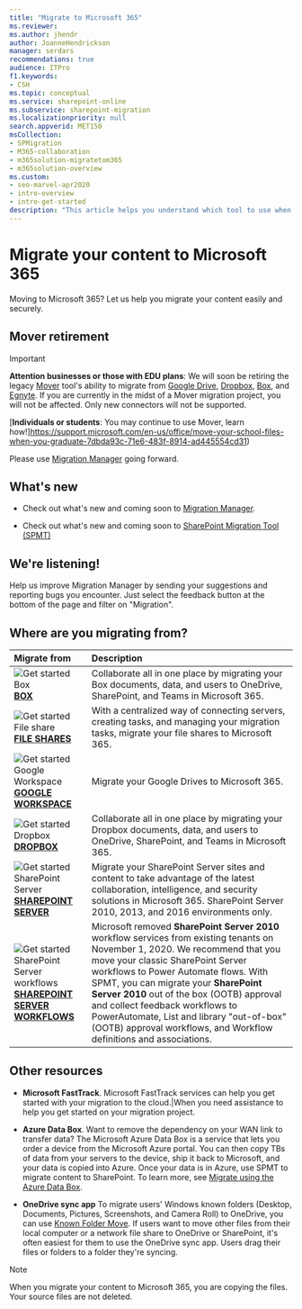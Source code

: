 ```yaml
---
title: "Migrate to Microsoft 365"
ms.reviewer: 
ms.author: jhendr
author: JoanneHendrickson
manager: serdars
recommendations: true
audience: ITPro
f1.keywords:
- CSH
ms.topic: conceptual
ms.service: sharepoint-online
ms.subservice: sharepoint-migration
ms.localizationpriority: null
search.appverid: MET150
msCollection: 
- SPMigration
- M365-collaboration
- m365solution-migratetom365
- m365solution-overview
ms.custom:
- seo-marvel-apr2020
- intro-overview
- intro-get-started
description: "This article helps you understand which tool to use when migrating content to SharePoint and OneDrive in Microsoft 365."
---
```


# Migrate your content to Microsoft 365

Moving to Microsoft 365? Let us help you migrate your content easily and securely.

## Mover retirement

>[!Important]
>**Attention businesses or those with EDU plans**: We will soon be retiring the legacy [Mover](https://app.mover.io) tool's ability to migrate from [Google Drive](mm-google-overview.md), [Dropbox](mm-dropbox-overview.md), [Box](mm-box-overview.md), and [Egnyte](mm-egnyte-overview.md). If you are currently in the midst of a Mover migration project, you will not be affected. Only new connectors will not be supported.
>
>[**Individuals or students**: You may continue to use Mover, learn how!]https://support.microsoft.com/en-us/office/move-your-school-files-when-you-graduate-7dbda93c-71e6-483f-8914-ad445554cd31)
>
>Please use [Migration Manager](https://aka.ms/ODSP-MM) going forward.


## What's new

- Check out what's new and coming soon to [Migration Manager](mm-whats-new.md).

- Check out what's new and coming soon to [SharePoint Migration Tool (SPMT)](new-and-improved-features-in-the-sharepoint-migration-tool.md)


## We're listening!

Help us improve Migration Manager by sending your suggestions and reporting bugs you encounter. Just select the feedback button at the bottom of the page and filter on "Migration".  

##  Where are you migrating from?

|Migrate from|Description|
|:-----|:-----|
|![Get started **Box**](/office/media/icons/get-started-blue.png)</br> [**BOX**](mm-box-overview.md)|Collaborate all in one place by migrating your Box documents, data, and users to OneDrive, SharePoint, and Teams in Microsoft 365. |
|![Get started File share](/office/media/icons/get-started-blue.png) </br> [**FILE SHARES**](mm-get-started.md)|With a centralized way of connecting servers, creating tasks, and managing your migration tasks, migrate your file shares to Microsoft 365.|
|![Get started Google Workspace](/office/media/icons/get-started-blue.png) </br> [**GOOGLE WORKSPACE**](mm-google-overview.md)|Migrate your Google Drives to Microsoft 365. |
|![Get started Dropbox](/office/media/icons/get-started-blue.png) </br> [**DROPBOX**](mm-dropbox-overview.md)|Collaborate all in one place by migrating your Dropbox documents, data, and users to OneDrive, SharePoint, and Teams in Microsoft 365. |
|![Get started SharePoint Server](/office/media/icons/get-started-blue.png)</br>  [**SHAREPOINT SERVER**](introducing-the-sharepoint-migration-tool.md)|Migrate your SharePoint Server sites and content to take advantage of the latest collaboration, intelligence, and security solutions in Microsoft 365. SharePoint Server 2010, 2013, and 2016 environments only.|
|![Get started SharePoint Server workflows](/office/media/icons/get-started-blue.png)</br>  [**SHAREPOINT SERVER WORKFLOWS**](spmt-workflow-overview.md)|Microsoft removed **SharePoint Server 2010** workflow services from existing tenants on November 1, 2020. We recommend that you move your classic SharePoint Server workflows to Power Automate flows. With SPMT, you can migrate your **SharePoint Server 2010** out of the box (OOTB) approval and collect feedback workflows to PowerAutomate, List and library "out-of-box" (OOTB) approval workflows, and Workflow definitions and associations.|



## Other resources


- **Microsoft FastTrack**.  Microsoft FastTrack services can help you get started with your migration to the cloud.|When you need assistance to help you get started on your migration project.</br>

- **Azure Data Box**. Want to remove the dependency on your WAN link to transfer data?  The Microsoft Azure Data Box is a service that lets you order a device from the Microsoft Azure portal. You can then copy TBs of data from your servers to the device, ship it back to Microsoft, and your data is copied into Azure. Once your data is in Azure, use SPMT to migrate content to SharePoint. To learn more, see [Migrate using the Azure Data Box](how-to-migrate-file-share-content-to-SPO-using-AzureDataBox.md).</br>

- **OneDrive sync app**  To migrate users' Windows known folders (Desktop, Documents, Pictures, Screenshots, and Camera Roll) to OneDrive, you can use [Known Folder Move](/onedrive/redirect-known-folders). If users want to move other files from their local computer or a network file share to OneDrive or SharePoint, it's often easiest for them to use the OneDrive sync app. Users drag their files or folders to a folder they're syncing.  

>[!Note]
>When you migrate your content to Microsoft 365, you are copying the files.  Your source files are not deleted.
